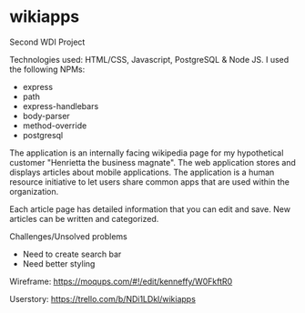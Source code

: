 # wikiapps

Second WDI Project

Technologies used:
HTML/CSS, Javascript, PostgreSQL & Node JS. I used the following NPMs:
- express
- path
- express-handlebars
- body-parser
- method-override
- postgresql

The application is an internally facing wikipedia page for my hypothetical customer "Henrietta the business magnate". The web application stores and displays articles about mobile applications. The application is a human resource initiative to let users share common apps that are used within the organization. 

Each article page has detailed information that you can edit and save. New articles can be written and categorized.

Challenges/Unsolved problems
- Need to create search bar
- Need better styling

Wireframe:
https://moqups.com/#!/edit/kenneffy/W0FkftR0

Userstory:
https://trello.com/b/NDi1LDkl/wikiapps